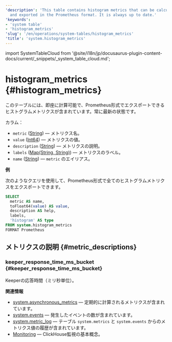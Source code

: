 ```yaml
---
'description': 'This table contains histogram metrics that can be calculated instantly
  and exported in the Prometheus format. It is always up to date.'
'keywords':
- 'system table'
- 'histogram_metrics'
'slug': '/en/operations/system-tables/histogram_metrics'
'title': 'system.histogram_metrics'
---
```


import SystemTableCloud from '@site/i18n/jp/docusaurus-plugin-content-docs/current/_snippets/_system_table_cloud.md';


# histogram_metrics {#histogram_metrics}

<SystemTableCloud/>

このテーブルには、即座に計算可能で、Prometheus形式でエクスポートできるヒストグラムメトリクスが含まれています。常に最新の状態です。

カラム：

- `metric` ([String](../../sql-reference/data-types/string.md)) — メトリクス名。
- `value` ([Int64](../../sql-reference/data-types/int-uint.md)) — メトリクスの値。
- `description` ([String](../../sql-reference/data-types/string.md)) — メトリクスの説明。
- `labels` ([Map(String, String)](../../sql-reference/data-types/map.md)) — メトリクスのラベル。
- `name` ([String](../../sql-reference/data-types/string.md)) — `metric` のエイリアス。

**例**

次のようなクエリを使用して、Prometheus形式で全てのヒストグラムメトリクスをエクスポートできます。
```sql
SELECT
  metric AS name,
  toFloat64(value) AS value,
  description AS help,
  labels,
  'histogram' AS type
FROM system.histogram_metrics
FORMAT Prometheus
```

## メトリクスの説明 {#metric_descriptions}

### keeper_response_time_ms_bucket {#keeper_response_time_ms_bucket}
Keeperの応答時間（ミリ秒単位）。

**関連情報**
- [system.asynchronous_metrics](/operations/system-tables/asynchronous_metrics) — 定期的に計算されるメトリクスが含まれています。
- [system.events](/operations/system-tables/events) — 発生したイベントの数が含まれています。
- [system.metric_log](/operations/system-tables/metric_log) — テーブル `system.metrics` と `system.events` からのメトリクス値の履歴が含まれています。
- [Monitoring](../../operations/monitoring.md) — ClickHouse監視の基本概念。
